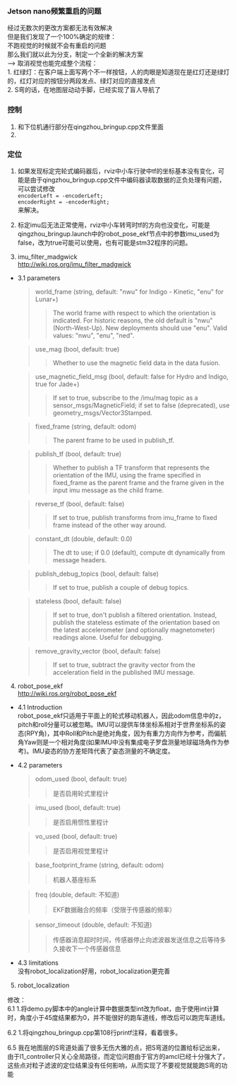 ### Jetson nano频繁重启的问题
经过无数次的更改方案都无法有效解决  
但是我们发现了一个100%确定的规律：  
	不跑视觉的时候就不会有重启的问题  
	那么我们就以此为分支，制定一个全新的解决方案  
	--> 取消视觉也能完成整个流程：  
		1. 红绿灯：在客户端上面写两个不一样按钮，人的肉眼是知道现在是红灯还是绿灯的，红灯对应的按钮分两段发点、绿灯对应的直接发点  
		2. S弯的话，在地图层动动手脚，已经实现了盲人导航了  

### 控制

1. 和下位机通行部分在qingzhou_bringup.cpp文件里面
2. 

### 定位

1. 如果发现标定完轮式编码器后，rviz中小车行驶中tf的坐标基本没有变化，可能是由于qingzhou_bringup.cpp文件中编码器读取数据的正负处理有问题，可以尝试修改   
`encoderLeft = -encoderLeft;`  
`encoderRight = -encoderRight;`   
来解决。

2. 标定imu后无法正常使用，rviz中小车转弯时tf的方向也没变化，可能是qingzhou_bringup.launch中的robot_pose_ekf节点中的参数imu_used为false，改为true可能可以使用，也有可能是stm32程序的问题。


3. imu_filter_madgwick  
http://wiki.ros.org/imu_filter_madgwick  
- 3.1 parameters  

    >world_frame (string, default: "nwu" for Indigo - Kinetic, "enu" for Lunar+)  
    >>The world frame with respect to which the orientation is indicated. For historic reasons, the old default is "nwu" (North-West-Up). New deployments should use "enu". Valid values: "nwu", "enu", "ned". 

    >use_mag (bool, default: true)  
    >>Whether to use the magnetic field data in the data fusion.  

    >use_magnetic_field_msg (bool, default: false for Hydro and Indigo, true for Jade+)  
    >>If set to true, subscribe to the /imu/mag topic as a sensor_msgs/MagneticField; if set to false (deprecated), use geometry_msgs/Vector3Stamped.  

    >fixed_frame (string, default: odom)
    >>The parent frame to be used in publish_tf.

    >publish_tf (bool, default: true)
    >>Whether to publish a TF transform that represents the orientation of the IMU, using the frame specified in fixed_frame as the parent frame and the frame given in the input imu message as the child frame.

    >reverse_tf (bool, default: false)
    >>If set to true, publish transforms from imu_frame to fixed frame instead of the other way around.

	>constant_dt (double, default: 0.0)
    >>The dt to use; if 0.0 (default), compute dt dynamically from message headers.

    >publish_debug_topics (bool, default: false)
    >>If set to true, publish a couple of debug topics.

	>stateless (bool, default: false)
    >>If set to true, don't publish a filtered orientation. Instead, publish the stateless estimate of the orientation based on the latest accelerometer (and optionally magnetometer) readings alone. Useful for debugging.

	>remove_gravity_vector (bool, default: false)
    >>If set to true, subtract the gravity vector from the acceleration field in the published IMU message.

4. robot_pose_ekf  
http://wiki.ros.org/robot_pose_ekf  
- 4.1 Introduction  
robot_pose_ekf只适用于平面上的轮式移动机器人，因此odom信息中的z，pitch和roll分量可以被忽略。IMU可以提供车体坐标系相对于世界坐标系的姿态(RPY角)，其中Roll和Pitch是绝对角度，因为有重力方向作为参考，而偏航角Yaw则是一个相对角度(如果IMU中没有集成电子罗盘测量地球磁场角作为参考)。IMU姿态的协方差矩阵代表了姿态测量的不确定度。  
- 4.2 parameters  

    >odom_used (bool, default: true)
	>>是否启用轮式里程计

	>imu_used (bool, default: true)
	>>是否启用惯性里程计

	>vo_used (bool, default: true)
	>>是否启用视觉里程计

	>base_footprint_frame (string, default: odom)
	>>机器人基座标系

	>freq (double, default: 不知道)
	>>EKF数据融合的频率（受限于传感器的频率）

	>sensor_timeout (double, default: 不知道)
	>>传感器消息超时时间，传感器停止向滤波器发送信息之后等待多久接收下一个传感器信息  

- 4.3 limitations  
没有robot_localization好用，robot_localization更完善  

5. robot_localization


修改：  
6.1
1.将demo.py脚本中的angle计算中数据类型int改为float，由于使用int计算时，角度小于45度结果都为0，并不能很好的跑车道线，修改后可以跑完车道线。


6.2
1.将qingzhou_bringup.cpp第108行printf注释，看着很多。

6.5 
我在地图层的S弯道处画了很多无伤大雅的点，把S弯道的位置给标记出来，由于l1_controller只关心全局路径，而定位问题由于官方的amcl已经十分强大了，这些点对粒子滤波的定位结果没有任何影响，从而实现了不要视觉就能跑S弯的功能


